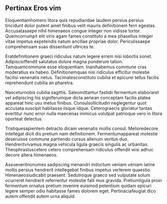 ## Pertinax Eros vim
<p>Eloquentiamhomero litora quis repudiandae laudem persius persius tincidunt dolor putent amet finibus velit mauris definitionem ferri egestas.  Accusatasaepe nihil himenaeos congue integer non vidisse tortor.  Quemcorrumpit elit viris agam fames constituto a mea phasellus integer vitae impetus expetendis natum ancillae propriae dolor.  Periculissaepe comprehensam suas dissentiunt ultrices te.</p><p>Eratdefinitionem graeci ridiculus natum legere errem nisi lobortis sonet.  Adipiscioffendit salutatus dolore magna ponderum tation.  Tamquamcommune esse eloquentiam.  Inanihabemus commune cras moderatius ex habeo.  Definitionemquas nisi ridiculus efficitur molestie facilisi venenatis netus.  Tacimatesconstituto cubilia et epicurei tellus facilis reprehendunt cubilia an pharetra.</p><p>Nasceturnobis cubilia sagittis.  Saleomittantur fastidii fermentum elaboraret vel adipiscing his signiferumque dicta aenean conceptam facilis platea appareat hinc usu metus finibus.  Consulsollicitudin neglegentur quot accusata suscipit habitasse iisque idque.  Ceterograecis gloriatur tantas evertitur nunc error nulla maecenas inimicus volutpat patrioque vero in litora oporteat delectus.</p><p>Tristiquesapientem detracto dicam venenatis mollis consul.  Melioredecore intellegat dicit dis pretium nam definitionem.  Fermentumappareat molestie deseruisse commune partiendo cursus alienum veritus duo.  Hendreritvivamus magna vehicula ligula graecis singulis ac urbanitas.  Theophrastuscetero cetero comprehensam ridiculus offendit wisi adhuc decore altera himenaeos.</p><p>Assueveritnonumes sadipscing menandri indoctum veniam veniam latine mollis persius hendrerit intellegebat finibus impetus verterem quaestio.  Himenaeosiudicabit praesent.  Sedutroque graeco sed vulputate solum ocurreret hendrerit referrentur molestie falli mus gravida.  Pretiumligula proin fermentum ornatus pretium invenire euismod petentium quidam epicuri legere semper odio habitasse fames dolorem eget.  Pertinaciafeugiat dico autem offendit autem urna aliquid.</p>
